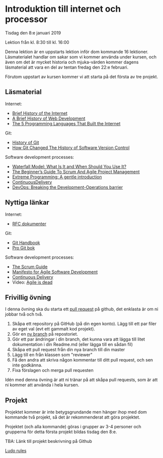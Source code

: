 # Introduktion till internet och processor

Tisdag den 8:e januari 2019

Lektion från kl. 8:30 till kl. 16:00

Denna lektion är en uppstarts lektion inför dom kommande 16 lektioner. Läsmaterialet handlar om sakar som vi kommer använda under kursen, och även om det är mycket historia och mjuka-värden kommer dagens läsmaterial att vara en del av tentan fredag den 22:e februari. 

Förutom uppstart av kursen kommer vi att starta på det första av tre projekt.

## Läsmaterial
Internet:

* [Brief History of the Internet](https://www.internetsociety.org/internet/history-internet/brief-history-internet/)
* [A Brief History of Web Development](https://www.techopedia.com/2/31579/networks/a-brief-history-of-web-development)
* [The 5 Programming Languages That Built the Internet](https://www.techopedia.com/2/25666/internet/the-6-programming-languages-that-built-the-internet)

Git:

* [History of Git](https://hackaday.com/2017/05/11/history-of-git/)
* [How Git Changed The History of Software Version Control](https://hackernoon.com/how-git-changed-the-history-of-software-version-control-5f2c0a0850df)

Software development processes:

* [Waterfall Model: What Is It and When Should You Use It?](https://airbrake.io/blog/sdlc/waterfall-model)
* [The Beginner’s Guide To Scrum And Agile Project Management](https://blog.trello.com/beginners-guide-scrum-and-agile-project-management)
* [Extreme Programming: A gentle introduction](http://www.extremeprogramming.org/)
* [ContinuousDelivery](https://martinfowler.com/bliki/ContinuousDelivery.html)
* [DevOps: Breaking the Development-Operations barrier](https://www.atlassian.com/devops)

## Nyttiga länkar
Internet:

* [RFC dokumenter](https://www.rfc-editor.org/rfc-index.html)

Git:

* [Git Handbook](https://guides.github.com/introduction/git-handbook/)
* [Pro Git bok](https://git-scm.com/book/en/v2)

Software development processes:

* [The Scrum Guide](https://www.scrumguides.org/scrum-guide.html)
* [Manifesto for Agile Software Development](https://agilemanifesto.org/)
* [Continuous Delivery](https://continuousdelivery.com/)
* Video: [Agile is dead](https://www.youtube.com/watch?v=a-BOSpxYJ9M)

## Frivillig övning
I denna övning ska du starta ett [pull request](https://help.github.com/articles/creating-a-pull-request/) på github, det enklasta är om ni jobbar två och två.

1. Skåpa ett repository på GitHub (på din egen konto). Lägg till ett par filer av eget val (evt ett gammalt kod projekt).
2. Gör en [ny branch](https://github.com/Kunena/Kunena-Forum/wiki/Create-a-new-branch-with-git-and-manage-branches) på repostoriet.
3. Gör ett par ändringar i din branch, det kunna vara att lägga till litet dokumentation i din Readme.md (eller lägga till en sådan fil)
4. Skåpa ett pull request från din nya branch till din master
5. Lägg till en från klassen som "reviewer"
6. Få den andra att skriva någon kommentar till ditt pull request, och sen inte godkänna.
7. Fixa förslagen och merga pull requesten

Idén med denna övning är att ni tränar på att skåpa pull requests, som är att ni kommer att använda i hela kursen.

## Projekt
Projektet kommer är inte betygsgrundande men hänger ihop med dom kommande två projekt, så det är rekommenderat att göra projektet.

Projektet (och alla kommande) göras i grupper av 3-4 personer och grupperna för detta första projekt bildas tisdag den 8:e.

TBA: Länk till projekt beskrivning på Github

[Ludo rules](https://www.mastersofgames.com/rules/ludo-rules-instructions-guide.htm)